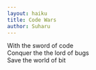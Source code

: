 ```yaml
---
layout: haiku
title: Code Wars
author: Suharu
---
```


With the sword of code<br>
Conquer the the lord of bugs<br>
Save the world of bit<br>